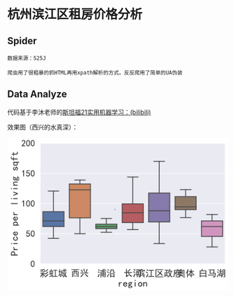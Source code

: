 # 杭州滨江区租房价格分析

## Spider

    数据来源：525J
    
    爬虫用了很粗暴的抓HTML再用xpath解析的方式。反反爬用了简单的UA伪装




##  Data Analyze

代码基于李沐老师的<a href='https://www.bilibili.com/video/BV1Xh411p7M9'>斯坦福21实用机器学习：(bilibili)</a>

效果图（西兴的水真深）：

![image-20220714205914744](.\result.PNG)

